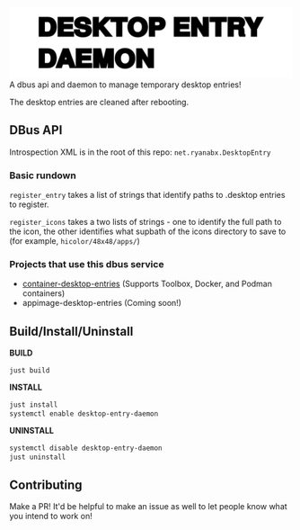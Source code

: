 ![](res/desktopentry.png)
A dbus api and daemon to manage temporary desktop entries!

The desktop entries are cleaned after rebooting.

## DBus API

Introspection XML is in the root of this repo: `net.ryanabx.DesktopEntry`

### Basic rundown

`register_entry` takes a list of strings that identify paths to .desktop entries to register.

`register_icons` takes a two lists of strings - one to identify the full path to the icon, the other identifies what supbath of the icons directory to save to (for example, `hicolor/48x48/apps/`)

### Projects that use this dbus service

* [container-desktop-entries](https://github.com/ryanabx/container-desktop-entries) (Supports Toolbox, Docker, and Podman containers)
* appimage-desktop-entries (Coming soon!)

## Build/Install/Uninstall

**BUILD**

    just build

**INSTALL**

    just install
    systemctl enable desktop-entry-daemon

**UNINSTALL**

    systemctl disable desktop-entry-daemon
    just uninstall

## Contributing

Make a PR! It'd be helpful to make an issue as well to let people know what you intend to work on!


